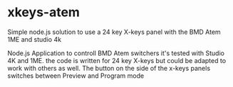 # xkeys-atem
Simple node.js solution to use a 24 key X-keys panel with the BMD Atem 1ME and studio 4k


Node.js Application to controll BMD Atem switchers  it's tested with Studio 4K and 1ME. the code is written for 24 key X-keys but could
be adapted to work with others as well. The button on the side of the x-keys panels switches between Preview and Program mode


